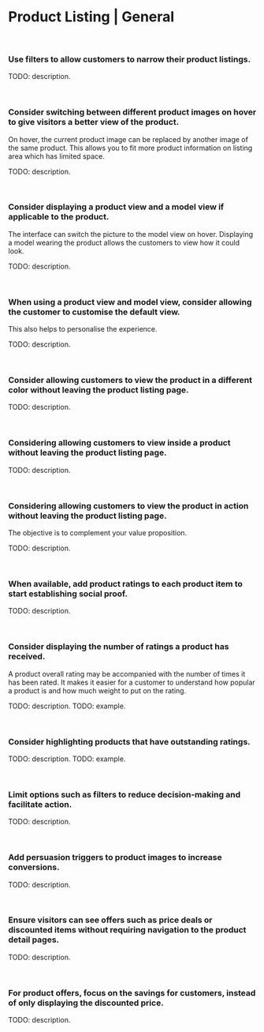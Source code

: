 # Product Listing | General

<br>


### Use filters to allow customers to narrow their product listings.

TODO: description.

<br>


### Consider switching between different product images on hover to give visitors a better view of the product.

On hover, the current product image can be replaced by another image of the same product. This allows you to fit more product information on listing area which
has limited space.

TODO: description.

<br>


### Consider displaying a product view and a model view if applicable to the product.

The interface can switch the picture to the model view on hover. Displaying a model wearing the product allows the customers to view how it could look.

TODO: description.

<br>

### When using a product view and model view, consider allowing the customer to customise the default view.

This also helps to personalise the experience.

TODO: description.

<br>


### Consider allowing customers to view the product in a different color without leaving the product listing page.

TODO: description.

<br>


### Considering allowing customers to view inside a product without leaving the product listing page.

TODO: description.

<br>


### Considering allowing customers to view the product in action without leaving the product listing page.

The objective is to complement your value proposition.

TODO: description.

<br>


### When available, add product ratings to each product item to start establishing social proof.

TODO: description.

<br>


### Consider displaying the number of ratings a product has received.

A product overall rating may be accompanied with the number of times it has been rated. It makes it easier for a customer to understand how popular a product is and how
much weight to put on the rating.

TODO: description.
TODO: example.

<br>


### Consider highlighting products that have outstanding ratings.

TODO: description.
TODO: example.

<br>


### Limit options such as filters to reduce decision-making and facilitate action.


TODO: description.

<br>


### Add persuasion triggers to product images to increase conversions.

TODO: description.

<br>


### Ensure visitors can see offers such as price deals or discounted items without requiring navigation to the product detail pages.

TODO: description.

<br>


### For product offers, focus on the savings for customers, instead of only displaying the discounted price.

TODO: description.

<br>


